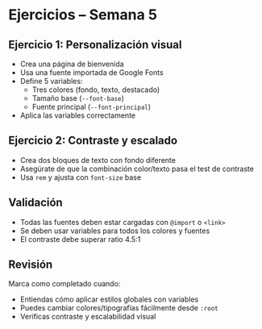 # Ejercicios – Semana 5

## Ejercicio 1: Personalización visual

- Crea una página de bienvenida
- Usa una fuente importada de Google Fonts
- Define 5 variables:
  - Tres colores (fondo, texto, destacado)
  - Tamaño base (`--font-base`)
  - Fuente principal (`--font-principal`)
- Aplica las variables correctamente

## Ejercicio 2: Contraste y escalado

- Crea dos bloques de texto con fondo diferente
- Asegúrate de que la combinación color/texto pasa el test de contraste
- Usa `rem` y ajusta con `font-size` base

## Validación

- Todas las fuentes deben estar cargadas con `@import` o `<link>`
- Se deben usar variables para todos los colores y fuentes
- El contraste debe superar ratio 4.5:1

## Revisión

Marca como completado cuando:
- Entiendas cómo aplicar estilos globales con variables
- Puedes cambiar colores/tipografías fácilmente desde `:root`
- Verificas contraste y escalabilidad visual